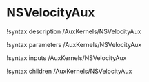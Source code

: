 # NSVelocityAux

!syntax description /AuxKernels/NSVelocityAux

!syntax parameters /AuxKernels/NSVelocityAux

!syntax inputs /AuxKernels/NSVelocityAux

!syntax children /AuxKernels/NSVelocityAux

